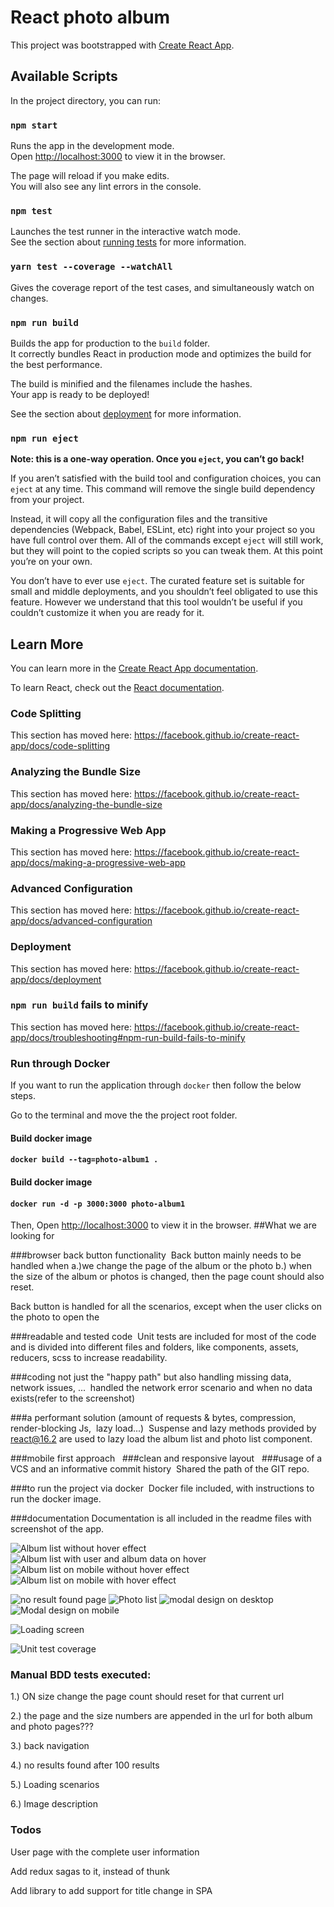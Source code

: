 
# React photo album
This project was bootstrapped with [Create React App](https://github.com/facebook/create-react-app).

## Available Scripts

In the project directory, you can run:

### `npm start`

Runs the app in the development mode.<br>
Open [http://localhost:3000](http://localhost:3000) to view it in the browser.

The page will reload if you make edits.<br>
You will also see any lint errors in the console.

### `npm test`

Launches the test runner in the interactive watch mode.<br>
See the section about [running tests](https://facebook.github.io/create-react-app/docs/running-tests) for more information.

### `yarn test --coverage --watchAll`
Gives the coverage report of the test cases, and simultaneously watch on changes.

### `npm run build`

Builds the app for production to the `build` folder.<br>
It correctly bundles React in production mode and optimizes the build for the best performance.

The build is minified and the filenames include the hashes.<br>
Your app is ready to be deployed!

See the section about [deployment](https://facebook.github.io/create-react-app/docs/deployment) for more information.

### `npm run eject`

**Note: this is a one-way operation. Once you `eject`, you can’t go back!**

If you aren’t satisfied with the build tool and configuration choices, you can `eject` at any time. This command will remove the single build dependency from your project.

Instead, it will copy all the configuration files and the transitive dependencies (Webpack, Babel, ESLint, etc) right into your project so you have full control over them. All of the commands except `eject` will still work, but they will point to the copied scripts so you can tweak them. At this point you’re on your own.

You don’t have to ever use `eject`. The curated feature set is suitable for small and middle deployments, and you shouldn’t feel obligated to use this feature. However we understand that this tool wouldn’t be useful if you couldn’t customize it when you are ready for it.

## Learn More

You can learn more in the [Create React App documentation](https://facebook.github.io/create-react-app/docs/getting-started).

To learn React, check out the [React documentation](https://reactjs.org/).

### Code Splitting

This section has moved here: https://facebook.github.io/create-react-app/docs/code-splitting

### Analyzing the Bundle Size

This section has moved here: https://facebook.github.io/create-react-app/docs/analyzing-the-bundle-size

### Making a Progressive Web App

This section has moved here: https://facebook.github.io/create-react-app/docs/making-a-progressive-web-app

### Advanced Configuration

This section has moved here: https://facebook.github.io/create-react-app/docs/advanced-configuration

### Deployment

This section has moved here: https://facebook.github.io/create-react-app/docs/deployment

### `npm run build` fails to minify

This section has moved here: https://facebook.github.io/create-react-app/docs/troubleshooting#npm-run-build-fails-to-minify



### Run through Docker

If you want to run the application through `docker` then follow the below steps.

Go to the terminal and move the the project root folder.

#### Build docker image
#### `docker build --tag=photo-album1 .`

#### Build docker image
#### `docker run -d -p 3000:3000 photo-album1`

Then, Open [http://localhost:3000](http://localhost:3000) to view it in the browser.
##What we are looking for 

###browser back button functionality  Back button mainly needs to be handled when 
a.)we change the page of the album or the photo
b.) when the size of the album or photos is changed, then the page count should also reset.

Back button is handled for all the scenarios, except when the user clicks on the photo to open the 

###readable and tested code  Unit tests are included for most of the code and is divided into different files and folders, like components, assets, reducers, scss to increase readability.

###coding not just the "happy path" but also handling missing data, network issues, ...  handled the network error scenario and when no data exists(refer to the screenshot)

###a performant solution (amount of requests & bytes, compression, render-blocking Js,  lazy load...)  Suspense and lazy methods provided by react@16.2 are used to lazy load the album list and photo list component.

###mobile first approach  
###clean and responsive layout  
###usage of a VCS and an informative commit history  Shared the path of the GIT repo.

###to run the project via docker  Docker file included, with instructions to run the docker image.

###documentation 
Documentation is all included in the readme files with screenshot of the app.



![Album list without hover effect](https://github.com/apoorv173/react-photo-album/blob/master/screenshots/album-list-without-data.png)
![Album list with user and album data on hover](https://github.com/apoorv173/react-photo-album/blob/master/screenshots/album-list-with-data.png)
![Album list on mobile without hover effect](https://github.com/apoorv173/react-photo-album/blob/master/screenshots/album-list-mobile-without-data.png)
![Album list on mobile with hover effect](https://github.com/apoorv173/react-photo-album/blob/master/screenshots/album-list-mobile.png)

![no result found page](https://github.com/apoorv173/react-photo-album/blob/master/screenshots/no-result-found.png)
![Photo list](https://github.com/apoorv173/react-photo-album/blob/master/screenshots/photo-list.png)
![modal design on desktop](https://github.com/apoorv173/react-photo-album/blob/master/screenshots/modal-desktop.png)
![Modal design on mobile](https://github.com/apoorv173/react-photo-album/blob/master/screenshots/modal-mobile.png)

![Loading screen](https://github.com/apoorv173/react-photo-album/blob/master/screenshots/loading.png)


![Unit test coverage](https://github.com/apoorv173/react-photo-album/blob/master/screenshots/test-cases.png)

### Manual BDD tests executed:

1.) ON size change the page count should reset for that current url

2.) the page and the size numbers are appended in the url for both album and photo pages???

3.) back navigation

4.) no results found after 100 results

5.) Loading scenarios

6.) Image description


### Todos

User page with the complete user information

Add redux sagas to it, instead of thunk

Add library to add support for title change in SPA